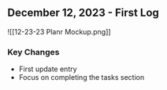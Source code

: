 ## December 12, 2023 - First Log

![[12-23-23 Planr Mockup.png]]
### Key Changes
- First update entry
- Focus on completing the tasks section